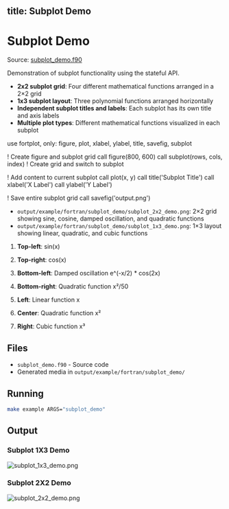 title: Subplot Demo
---

# Subplot Demo

Source: [subplot_demo.f90](https://github.com/lazy-fortran/fortplot/blob/main/example/fortran/subplot_demo/subplot_demo.f90)

Demonstration of subplot functionality using the stateful API.

- **2x2 subplot grid**: Four different mathematical functions arranged in a 2×2 grid
- **1x3 subplot layout**: Three polynomial functions arranged horizontally
- **Independent subplot titles and labels**: Each subplot has its own title and axis labels
- **Multiple plot types**: Different mathematical functions visualized in each subplot

use fortplot, only: figure, plot, xlabel, ylabel, title, savefig, subplot

! Create figure and subplot grid
call figure(800, 600)
call subplot(rows, cols, index)  ! Create grid and switch to subplot

! Add content to current subplot
call plot(x, y)
call title('Subplot Title')
call xlabel('X Label')
call ylabel('Y Label')

! Save entire subplot grid
call savefig('output.png')

- `output/example/fortran/subplot_demo/subplot_2x2_demo.png`: 2×2 grid showing sine, cosine, damped oscillation, and quadratic functions
- `output/example/fortran/subplot_demo/subplot_1x3_demo.png`: 1×3 layout showing linear, quadratic, and cubic functions

1. **Top-left**: sin(x)
2. **Top-right**: cos(x)
3. **Bottom-left**: Damped oscillation e^(-x/2) * cos(2x)
4. **Bottom-right**: Quadratic function x²/50

1. **Left**: Linear function x
2. **Center**: Quadratic function x²
3. **Right**: Cubic function x³

## Files

- `subplot_demo.f90` - Source code
- Generated media in `output/example/fortran/subplot_demo/`

## Running

```bash
make example ARGS="subplot_demo"
```

## Output

### Subplot 1X3 Demo

![subplot_1x3_demo.png](../../media/examples/subplot_demo/subplot_1x3_demo.png)

### Subplot 2X2 Demo

![subplot_2x2_demo.png](../../media/examples/subplot_demo/subplot_2x2_demo.png)

